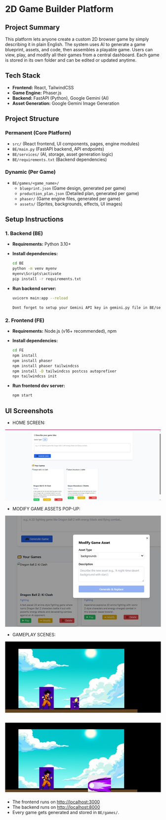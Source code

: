 # 2D Game Builder Platform

## Project Summary

This platform lets anyone create a custom 2D browser game by simply describing it in plain English. The system uses AI to generate a game blueprint, assets, and code, then assembles a playable game. Users can view, play, and modify all their games from a central dashboard. Each game is stored in its own folder and can be edited or updated anytime.

## Tech Stack

- **Frontend:** React, TailwindCSS
- **Game Engine:** Phaser.js
- **Backend:** FastAPI (Python), Google Gemini (AI)
- **Asset Generation:** Google Gemini Image Generation

## Project Structure

### Permanent (Core Platform)

- `src/` (React frontend, UI components, pages, engine modules)
- `BE/main.py` (FastAPI backend, API endpoints)
- `BE/services/` (AI, storage, asset generation logic)
- `BE/requirements.txt` (Backend dependencies)

### Dynamic (Per Game)

- `BE/games/<game_name>/`
  - `blueprint.json` (Game design, generated per game)
  - `production_plan.json` (Detailed plan, generated per game)
  - `phaser/` (Game engine files, generated per game)
  - `assets/` (Sprites, backgrounds, effects, UI images)

## Setup Instructions

### 1. Backend (BE)

- **Requirements:** Python 3.10+
- **Install dependencies:**

  ```bash
  cd BE
  python -m venv myenv
  myenv\Scripts\activate
  pip install -r requirements.txt
  ```

- **Run backend server:**

  ```bash
  uvicorn main:app --reload
  ```
  
  ```bash
  Dont forget to setup your Gemini API key in gemini.py file in BE/services folder!
  ```
  
### 2. Frontend (FE)

- **Requirements:** Node.js (v16+ recommended), npm
- **Install dependencies:**

    ```bash
  cd FE
  npm install
  npm install phaser
  npm install phaser tailwindcss
  npm install -D tailwindcss postcss autoprefixer
  npx tailwindcss init
  ```

- **Run frontend dev server:**

  ```bash
  npm start
  ```


## UI Screenshots


- HOME SCREEN:

![Home Screen](./screenshots/Home_Screen.jpg)


- MODIFY GAME ASSETS POP-UP:

![Modify Popup](./screenshots/modify_popup.jpg)


- GAMEPLAY SCENES:

![GamePlay Scene 1](./screenshots/gameplay_scene_1.jpg)

![GamePlay Scene 2](./screenshots/gameplay_scene_2.jpg)
---

- The frontend runs on [http://localhost:3000](http://localhost:3000)
- The backend runs on [http://localhost:8000](http://localhost:8000)
- Every game gets generated and stored in `BE/games/`.
